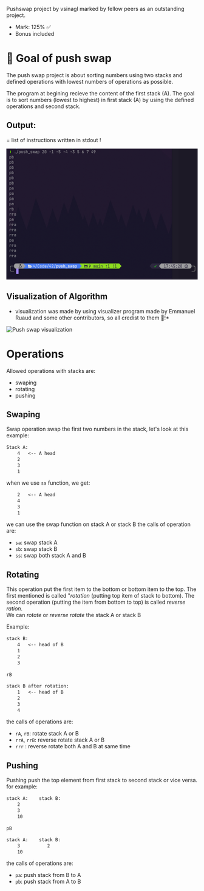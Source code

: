 
Pushswap project by vsinagl marked by fellow peers as an outstanding project. 

- Mark: 125% ✅
- Bonus included

# 🥅 Goal of push swap

The push swap project is about sorting numbers using two stacks and defined operations with lowest numbers of operations as possible.

The program at begining recieve the content of the first stack (A). The goal is to sort numbers (lowest to highest) in first stack (A) by using the defined operations and second stack.

## Output:

= list of instructions written in stdout !


![Example of push_swap result:](./img/output_example.png)


## Visualization of Algorithm

* visualization was made by using visualizer program made by Emmanuel Ruaud and some other contributors, so all credist to them 🖖!* 


![Push swap visualization](./img/push_swap_cut.gif)

# Operations

Allowed operations with stacks are:
- swaping
- rotating
- pushing

## Swaping
Swap operation swap the first two numbers in the stack, let's look at this example:
```
Stack A:
	4	<-- A head
	2
	3
	1
```
when we use `sa` function, we get:
```
	2	<-- A head
	4
	3
	1
```
  
we can use the swap function on stack A or stack B
the calls of operation are:
- `sa`: swap stack A
- `sb`: swap stack B
- `ss`: swap both stack A and B 

## Rotating
This operation put the first item to the bottom or bottom item to the top. The first mentioned is called "*rotation* (putting top item of stack to bottom). The second operation (putting the item from bottom to top) is called *reverse ration*.  
We can *rotate* or *reverse rotate* the stack A or stack B  
  
Example:  
```
stack B:  
	4	<-- head of B
	1  
	2  
	3  
```
`rB`  
```
stack B after rotation:  
	1	<-- head of B
	2  
	3  
	4  
```

the calls of operations are:  
- `rA`, `rB`: rotate stack A or B  
- `rrA`, `rrB`: reverse rotate stack A or B  
- `rrr` : reverse rotate both A and B at same time
  
## Pushing
Pushing push the top element from first stack to second stack or vice versa.  
for example:  
```
stack A:	stack B:  
	2
	3  
	10  
```
`pB`  
```
stack A:	stack B:  
	3		   2  
	10  
```
  
the calls of operations are:  
- `pa`: push stack from B to A  
- `pb`: push stack from A to B  


